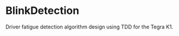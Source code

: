 BlinkDetection
==============
Driver fatigue detection algorithm design using TDD for the Tegra K1.
